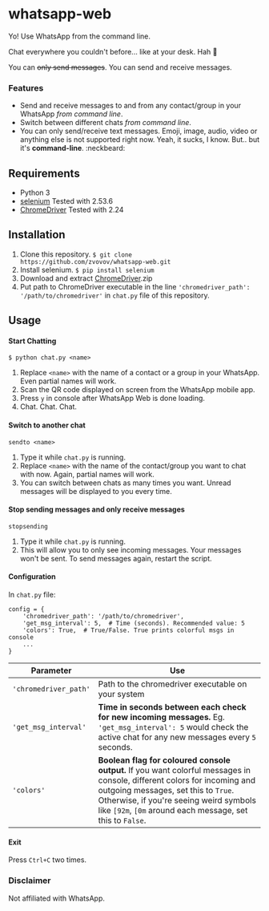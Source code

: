 # whatsapp-web

Yo! Use WhatsApp from the command line.

Chat everywhere you couldn't before... like at your desk. Hah  :frog:

You can ~~only send messages~~. You can send and receive messages.

### Features

  - Send and receive messages to and from any contact/group in your WhatsApp *from command line*.
  - Switch between different chats *from command line*.
  - You can only send/receive text messages. Emoji, image, audio, video or anything else is not supported right now. Yeah, it sucks, I know. But.. but it's **command-line**. :neckbeard:

## Requirements

- Python 3
- [selenium](http://selenium-python.readthedocs.io/installation.html) Tested with 2.53.6
- [ChromeDriver](https://sites.google.com/a/chromium.org/chromedriver/downloads) Tested with 2.24

## Installation

1.  Clone this repository. `$ git clone https://github.com/zvovov/whatsapp-web.git`  
2.  Install selenium. `$ pip install selenium`
3.  Download and extract [ChromeDriver](https://sites.google.com/a/chromium.org/chromedriver/downloads).zip
4.  Put path to ChromeDriver executable in the line `'chromedriver_path': '/path/to/chromedriver'` in `chat.py` file of this repository.  

## Usage

#### Start Chatting  

`$ python chat.py <name>`
  
1.  Replace `<name>` with the name of a contact or a group in your WhatsApp. Even partial names will work.
2.  Scan the QR code displayed on screen from the WhatsApp mobile app.
3.  Press `y` in console after WhatsApp Web is done loading.
4.  Chat. Chat. Chat.

#### Switch to another chat

`sendto <name>`

1.  Type it while `chat.py` is running.
1.  Replace `<name>` with the name of the contact/group you want to chat with now. Again, partial names will work.
2.  You can switch between chats as many times you want. Unread messages will be displayed to you every time.

#### Stop sending messages and only receive messages

`stopsending`

1.  Type it while `chat.py` is running.
1.  This will allow you to only see incoming messages. Your messages won't be sent. To send messages again, restart the script.

#### Configuration

In `chat.py` file:

```
config = {
    'chromedriver_path': '/path/to/chromedriver',
    'get_msg_interval': 5,  # Time (seconds). Recommended value: 5
    'colors': True,  # True/False. True prints colorful msgs in console
    ...
}
```

Parameter             | Use
---                   | ---
`'chromedriver_path'` | Path to the chromedriver executable on your system
`'get_msg_interval'`  | **Time in seconds between each check for new incoming messages.** Eg. `'get_msg_interval': 5` would check the active chat for any new messages every `5` seconds.
`'colors'`            | **Boolean flag for coloured console output.** If you want colorful messages in console, different colors for incoming and outgoing messages, set this to `True`. Otherwise, if you're seeing weird symbols like `[92m`, `[0m` around each message, set this to `False`.

#### Exit

Press `Ctrl+C` two times.


### Disclaimer

Not affiliated with WhatsApp.
